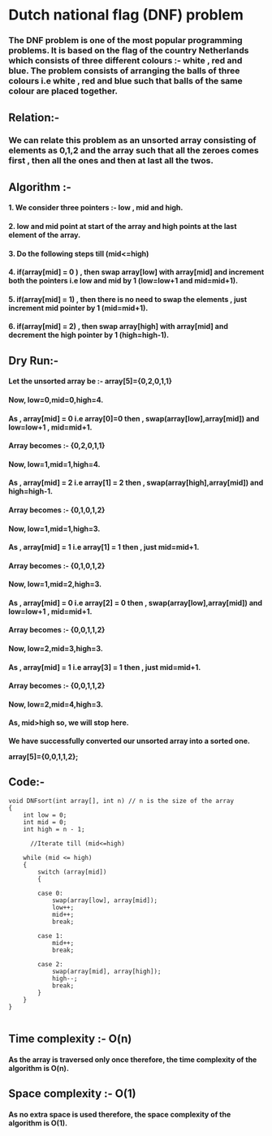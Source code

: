 # Dutch national flag (DNF) problem

### The DNF problem is one of the most popular programming problems. It is based on the flag of the country Netherlands which consists of three different colours :- white , red and blue. The problem consists of arranging the balls of three colours i.e white , red and blue such that balls of the same colour are placed together.

## Relation:- 
### We can relate this problem as an unsorted array consisting of elements as 0,1,2 and the array such that all the zeroes comes first , then all the ones and then at last all the twos.

## Algorithm :- 
 
#### 1. We consider three pointers :- low , mid and high.
#### 2. low and mid point at start of the array and high points at the last element of the array.
#### 3. Do the following steps till (mid<=high)
#### 4. if(array[mid] = 0 ) , then swap array[low] with array[mid] and increment both the pointers i.e low and mid by 1 (low=low+1 and mid=mid+1).
#### 5. if(array[mid] = 1) , then there is no need to swap the elements , just increment mid pointer by 1 (mid=mid+1).
#### 6. if(array[mid] = 2) , then swap array[high] with array[mid] and decrement the high pointer by 1 (high=high-1). 

## Dry Run:-

#### Let the unsorted array be :- array[5]={0,2,0,1,1}
#### Now, low=0,mid=0,high=4.
#### As , array[mid] = 0 i.e array[0]=0 then , swap(array[low],array[mid]) and low=low+1 , mid=mid+1.
#### Array becomes :- {0,2,0,1,1}
#### Now, low=1,mid=1,high=4.
#### As , array[mid] = 2 i.e array[1] = 2 then , swap(array[high],array[mid]) and high=high-1.
#### Array becomes :- {0,1,0,1,2}
#### Now, low=1,mid=1,high=3.
#### As , array[mid] = 1 i.e array[1] = 1 then , just mid=mid+1.
#### Array becomes :- {0,1,0,1,2}
#### Now, low=1,mid=2,high=3.
#### As , array[mid] = 0 i.e array[2] = 0 then , swap(array[low],array[mid]) and low=low+1 , mid=mid+1.
#### Array becomes :- {0,0,1,1,2}
#### Now, low=2,mid=3,high=3.
#### As , array[mid] = 1 i.e array[3] = 1 then , just mid=mid+1.
#### Array becomes :- {0,0,1,1,2}
#### Now, low=2,mid=4,high=3.
#### As, mid>high so, we will stop here.


**We have successfully converted our unsorted array into a sorted one.**

**array[5]={0,0,1,1,2};**

## Code:-

```
void DNFsort(int array[], int n) // n is the size of the array  
{  
    int low = 0;    
    int mid = 0;  
    int high = n - 1;
      
      //Iterate till (mid<=high)

    while (mid <= high)  
    {  
        switch (array[mid])  
        {  
              
        case 0:  
            swap(array[low], array[mid]);
            low++;
            mid++;  
            break;  
                
        case 1:  
            mid++;  
            break;  
               
        case 2:  
            swap(array[mid], array[high]);
            high--;  
            break;  
        }  
    }  
}  
  
```

## Time complexity :- O(n)
#### As the array is traversed only once therefore, the time complexity of the algorithm is O(n).

## Space complexity :- O(1)
#### As no extra space is used therefore, the space complexity of the algorithm is O(1).



